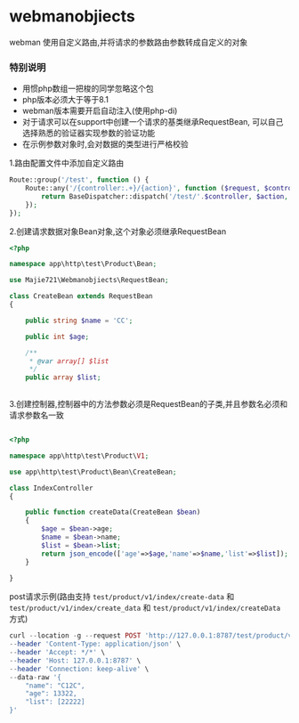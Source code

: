 # webmanobjiects
webman 使用自定义路由,并将请求的参数路由参数转成自定义的对象


### 特别说明
- 用惯php数组一把梭的同学忽略这个包
- php版本必须大于等于8.1
- webman版本需要开启自动注入(使用php-di)
- 对于请求可以在support中创建一个请求的基类继承RequestBean, 可以自己选择熟悉的验证器实现参数的验证功能
- 在示例参数对象时,会对数据的类型进行严格校验


1.路由配置文件中添加自定义路由
````php
Route::group('/test', function () {
    Route::any('/{controller:.+}/{action}', function ($request, $controller, $action) {
        return BaseDispatcher::dispatch('/test/'.$controller, $action, $request, $request->all());
    });
});
````
2.创建请求数据对象Bean对象,这个对象必须继承RequestBean 
```php
<?php

namespace app\http\test\Product\Bean;

use Majie721\Webmanobjiects\RequestBean;

class CreateBean extends RequestBean
{

    public string $name = 'CC';

    public int $age;

    /**
     * @var array[] $list
     */
    public array $list;
    

```

3.创建控制器,控制器中的方法参数必须是RequestBean的子类,并且参数名必须和请求参数名一致
```php

<?php

namespace app\http\test\Product\V1;

use app\http\test\Product\Bean\CreateBean;

class IndexController
{

    public function createData(CreateBean $bean)
    {
        $age = $bean->age;
        $name = $bean->name;
        $list = $bean->list;
        return json_encode(['age'=>$age,'name'=>$name,'list'=>$list]);
    }
    
}


```
post请求示例(路由支持 `test/product/v1/index/create-data` 和 `test/product/v1/index/create_data` 和  `test/product/v1/index/createData` 方式)
```php
curl --location -g --request POST 'http://127.0.0.1:8787/test/product/v1/index/create-data' \
--header 'Content-Type: application/json' \
--header 'Accept: */*' \
--header 'Host: 127.0.0.1:8787' \
--header 'Connection: keep-alive' \
--data-raw '{
    "name": "C12C",
    "age": 13322,
    "list": [22222]
}'



